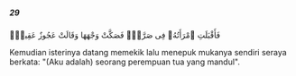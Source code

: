 ##### 29

<span class="ayah">فَأَقْبَلَتِ ٱمْرَأَتُهُۥ فِى صَرَّةٍۢ فَصَكَّتْ وَجْهَهَا وَقَالَتْ عَجُوزٌ عَقِيمٌۭ</span>

<span class="ayah_translation">Kemudian isterinya datang memekik lalu menepuk mukanya sendiri seraya berkata: "(Aku adalah) seorang perempuan tua yang mandul".</span>
